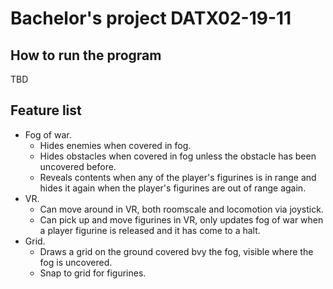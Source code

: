# Bachelor's project DATX02-19-11

## How to run the program
TBD

## Feature list
- Fog of war.
  - Hides enemies when covered in fog.
  - Hides obstacles when covered in fog unless the obstacle has been uncovered before.
  - Reveals contents when any of the player's figurines is in range and hides it again when the player's figurines are out of range again.
- VR.
  - Can move around in VR, both roomscale and locomotion via joystick.
  - Can pick up and move figurines in VR, only updates fog of war when a player figurine is released and it has come to a halt.
- Grid.
  - Draws a grid on the ground covered bvy the fog, visible where the fog is uncovered.
  - Snap to grid for figurines.